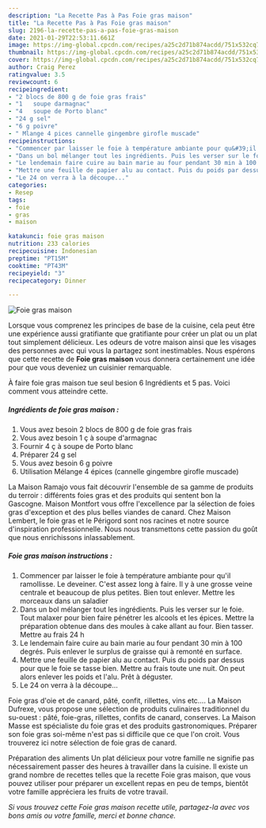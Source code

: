 ```yaml
---
description: "La Recette Pas à Pas Foie gras maison"
title: "La Recette Pas à Pas Foie gras maison"
slug: 2196-la-recette-pas-a-pas-foie-gras-maison
date: 2021-01-29T22:53:11.661Z
image: https://img-global.cpcdn.com/recipes/a25c2d71b874acdd/751x532cq70/foie-gras-maison-photo-principale-de-la-recette.jpg
thumbnail: https://img-global.cpcdn.com/recipes/a25c2d71b874acdd/751x532cq70/foie-gras-maison-photo-principale-de-la-recette.jpg
cover: https://img-global.cpcdn.com/recipes/a25c2d71b874acdd/751x532cq70/foie-gras-maison-photo-principale-de-la-recette.jpg
author: Craig Perez
ratingvalue: 3.5
reviewcount: 6
recipeingredient:
- "2 blocs de 800 g de foie gras frais"
- "1   soupe darmagnac"
- "4   soupe de Porto blanc"
- "24 g sel"
- "6 g poivre"
- " Mlange 4 pices cannelle gingembre girofle muscade"
recipeinstructions:
- "Commencer par laisser le foie à température ambiante pour qu&#39;il ramollisse. Le deveiner. C&#39;est assez long à faire. Il y à une grosse veine centrale et beaucoup de plus petites. Bien tout enlever. Mettre les morceaux dans un saladier"
- "Dans un bol mélanger tout les ingrédients. Puis les verser sur le foie. Tout malaxer pour bien faire pénétrer les alcools et les épices. Mettre la préparation obtenue dans des moules à cake allant au four. Bien tasser. Mettre au frais 24 h"
- "Le lendemain faire cuire au bain marie au four pendant 30 min à 100 degrés. Puis enlever le surplus de graisse qui à remonté en surface."
- "Mettre une feuille de papier alu au contact. Puis du poids par dessus pour que le foie se tasse bien. Mettre au frais toute une nuit. On peut alors enlever les poids et l&#39;alu. Prêt à déguster."
- "Le 24 on verra à la découpe..."
categories:
- Resep
tags:
- foie
- gras
- maison

katakunci: foie gras maison 
nutrition: 233 calories
recipecuisine: Indonesian
preptime: "PT15M"
cooktime: "PT43M"
recipeyield: "3"
recipecategory: Dinner

---
```



![Foie gras maison](https://img-global.cpcdn.com/recipes/a25c2d71b874acdd/751x532cq70/foie-gras-maison-photo-principale-de-la-recette.jpg)

Lorsque vous comprenez les principes de base de la cuisine, cela peut être une expérience aussi gratifiante que gratifiante pour créer un plat ou un plat tout simplement délicieux. Les odeurs de votre maison ainsi que les visages des personnes avec qui vous la partagez sont inestimables. Nous espérons que cette recette de <strong> Foie gras maison </strong> vous donnera certainement une idée pour que vous deveniez un cuisinier remarquable.

<!--inarticleads1-->

À faire foie gras maison tue seul besion 6 Ingrédients et 5 pas. Voici comment vous atteindre cette.

##### Ingrédients de foie gras maison :

1. Vous avez besoin 2 blocs de 800 g de foie gras frais
1. Vous avez besoin 1 ç à soupe d&#39;armagnac
1. Fournir 4 ç à soupe de Porto blanc
1. Préparer 24 g sel
1. Vous avez besoin 6 g poivre
1. Utilisation  Mélange 4 épices (cannelle gingembre girofle muscade)


La Maison Ramajo vous fait découvrir l&#39;ensemble de sa gamme de produits du terroir : différents foies gras et des produits qui sentent bon la Gascogne. Maison Montfort vous offre l&#39;excellence par la sélection de foies gras d&#39;exception et des plus belles viandes de canard. Chez Maison Lembert, le foie gras et le Périgord sont nos racines et notre source d&#39;inspiration professionnelle. Nous nous transmettons cette passion du goût que nous enrichissons inlassablement. 

<!--inarticleads2-->

##### Foie gras maison instructions :

1. Commencer par laisser le foie à température ambiante pour qu&#39;il ramollisse. Le deveiner. C&#39;est assez long à faire. Il y à une grosse veine centrale et beaucoup de plus petites. Bien tout enlever. Mettre les morceaux dans un saladier
1. Dans un bol mélanger tout les ingrédients. Puis les verser sur le foie. Tout malaxer pour bien faire pénétrer les alcools et les épices. Mettre la préparation obtenue dans des moules à cake allant au four. Bien tasser. Mettre au frais 24 h
1. Le lendemain faire cuire au bain marie au four pendant 30 min à 100 degrés. Puis enlever le surplus de graisse qui à remonté en surface.
1. Mettre une feuille de papier alu au contact. Puis du poids par dessus pour que le foie se tasse bien. Mettre au frais toute une nuit. On peut alors enlever les poids et l&#39;alu. Prêt à déguster.
1. Le 24 on verra à la découpe...


Foie gras d&#39;oie et de canard, pâté, confit, rillettes, vins etc…. La Maison Dufrexe, vous propose une sélection de produits culinaires traditionnel du su-ouest : pâté, foie-gras, rillettes, confits de canard, conserves. La Maison Masse est spécialiste du foie gras et des produits gastronomiques. Préparer son foie gras soi-même n&#39;est pas si difficile que ce que l&#39;on croit. Vous trouverez ici notre sélection de foie gras de canard. 

<!--inarticleads1-->

<p>
Préparation des aliments Un plat délicieux pour votre famille ne signifie pas nécessairement passer des heures à travailler dans la cuisine. Il existe un grand nombre de recettes telles que la recette Foie gras maison, que vous pouvez utiliser pour préparer un excellent repas en peu de temps, bientôt votre famille appréciera les fruits de votre travail.
</p>

<p>
<i>Si vous trouvez cette Foie gras maison recette utile, partagez-la avec vos bons amis ou votre famille, merci et bonne chance.</i>
</p>
